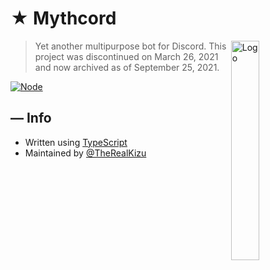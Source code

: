 <!--- TITLE --->
# ★ Mythcord

<!--- LOGO --->
  <img alt="Logo" align="right" width=30% src="https://images-ext-1.discordapp.net/external/o3C9o-GX2t5LNU4scLXscLS_KLltX2iE6-w7_NgpoZU/%3Fsize%3D1024/https/cdn.discordapp.com/avatars/777430209866891295/97d72c501fca1c12fddc621bd8b2c378.webp">

<!--- DESCRIPTION --->
  > Yet another multipurpose bot for Discord.
  > This project was discontinued on March 26, 2021 and now archived as of September 25, 2021.
  
<!--- BADGES --->
  [![Node](https://img.shields.io/badge/node-%3E%3D12.0-brightgreen?style=flat-square)](https://nodejs.org)

<!--- INFORMATION --->
## — Info
   * Written using [TypeScript](https://www.typescriptlang.org/)
   * Maintained by [@TheRealKizu](https://github.com/TheRealKizu)

<!--- LICENSE
## — License
  * This project is licensed under the [GPL-3.0](LICENSE) license.
-->
